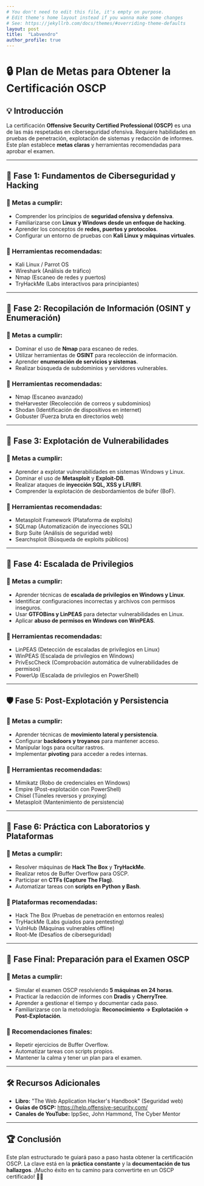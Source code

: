 ```yaml
---
# You don't need to edit this file, it's empty on purpose.
# Edit theme's home layout instead if you wanna make some changes
# See: https://jekyllrb.com/docs/themes/#overriding-theme-defaults
layout: post
title:  "Labvendro"
author_profile: true
---
```


# 🔒 Plan de Metas para Obtener la Certificación OSCP


## 💡 Introducción
La certificación **Offensive Security Certified Professional (OSCP)** es una de las más respetadas en ciberseguridad ofensiva. Requiere habilidades en pruebas de penetración, explotación de sistemas y redacción de informes. Este plan establece **metas claras** y herramientas recomendadas para aprobar el examen.

---
## 🌟 Fase 1: Fundamentos de Ciberseguridad y Hacking
### 📝 Metas a cumplir:
- Comprender los principios de **seguridad ofensiva y defensiva**.
- Familiarizarse con **Linux y Windows desde un enfoque de hacking**.
- Aprender los conceptos de **redes, puertos y protocolos**.
- Configurar un entorno de pruebas con **Kali Linux y máquinas virtuales**.

### 🔧 Herramientas recomendadas:
- Kali Linux / Parrot OS
- Wireshark (Análisis de tráfico)
- Nmap (Escaneo de redes y puertos)
- TryHackMe (Labs interactivos para principiantes)

---
## 🔎 Fase 2: Recopilación de Información (OSINT y Enumeración)
### 📝 Metas a cumplir:
- Dominar el uso de **Nmap** para escaneo de redes.
- Utilizar herramientas de **OSINT** para recolección de información.
- Aprender **enumeración de servicios y sistemas**.
- Realizar búsqueda de subdominios y servidores vulnerables.

### 🔧 Herramientas recomendadas:
- Nmap (Escaneo avanzado)
- theHarvester (Recolección de correos y subdominios)
- Shodan (Identificación de dispositivos en internet)
- Gobuster (Fuerza bruta en directorios web)

---
## 🔋 Fase 3: Explotación de Vulnerabilidades
### 📝 Metas a cumplir:
- Aprender a explotar vulnerabilidades en sistemas Windows y Linux.
- Dominar el uso de **Metasploit** y **Exploit-DB**.
- Realizar ataques de **inyección SQL, XSS y LFI/RFI**.
- Comprender la explotación de desbordamientos de búfer (BoF).

### 🔧 Herramientas recomendadas:
- Metasploit Framework (Plataforma de exploits)
- SQLmap (Automatización de inyecciones SQL)
- Burp Suite (Análisis de seguridad web)
- Searchsploit (Búsqueda de exploits públicos)

---
## 🔧 Fase 4: Escalada de Privilegios
### 📝 Metas a cumplir:
- Aprender técnicas de **escalada de privilegios en Windows y Linux**.
- Identificar configuraciones incorrectas y archivos con permisos inseguros.
- Usar **GTFOBins y LinPEAS** para detectar vulnerabilidades en Linux.
- Aplicar **abuso de permisos en Windows con WinPEAS**.

### 🔧 Herramientas recomendadas:
- LinPEAS (Detección de escaladas de privilegios en Linux)
- WinPEAS (Escalada de privilegios en Windows)
- PrivEscCheck (Comprobación automática de vulnerabilidades de permisos)
- PowerUp (Escalada de privilegios en PowerShell)

---
## 🛡️ Fase 5: Post-Explotación y Persistencia
### 📝 Metas a cumplir:
- Aprender técnicas de **movimiento lateral y persistencia**.
- Configurar **backdoors y troyanos** para mantener acceso.
- Manipular logs para ocultar rastros.
- Implementar **pivoting** para acceder a redes internas.

### 🔧 Herramientas recomendadas:
- Mimikatz (Robo de credenciales en Windows)
- Empire (Post-explotación con PowerShell)
- Chisel (Túneles reversos y proxying)
- Metasploit (Mantenimiento de persistencia)

---
## 🎯 Fase 6: Práctica con Laboratorios y Plataformas
### 📝 Metas a cumplir:
- Resolver máquinas de **Hack The Box** y **TryHackMe**.
- Realizar retos de Buffer Overflow para OSCP.
- Participar en **CTFs (Capture The Flag)**.
- Automatizar tareas con **scripts en Python y Bash**.

### 🔧 Plataformas recomendadas:
- Hack The Box (Pruebas de penetración en entornos reales)
- TryHackMe (Labs guiados para pentesting)
- VulnHub (Máquinas vulnerables offline)
- Root-Me (Desafíos de ciberseguridad)

---
## 🎉 Fase Final: Preparación para el Examen OSCP
### 📝 Metas a cumplir:
- Simular el examen OSCP resolviendo **5 máquinas en 24 horas**.
- Practicar la redacción de informes con **Dradis** y **CherryTree**.
- Aprender a gestionar el tiempo y documentar cada paso.
- Familiarizarse con la metodología: **Reconocimiento → Explotación → Post-Explotación**.

### 🔧 Recomendaciones finales:
- Repetir ejercicios de Buffer Overflow.
- Automatizar tareas con scripts propios.
- Mantener la calma y tener un plan para el examen.

---
## 🛠️ Recursos Adicionales
- **Libro:** "The Web Application Hacker's Handbook" (Seguridad web)
- **Guías de OSCP:** https://help.offensive-security.com/
- **Canales de YouTube:** IppSec, John Hammond, The Cyber Mentor

---
## 🏆 Conclusión
Este plan estructurado te guiará paso a paso hasta obtener la certificación OSCP. La clave está en la **práctica constante** y la **documentación de tus hallazgos**. ¡Mucho éxito en tu camino para convertirte en un OSCP certificado! 💪🚀

